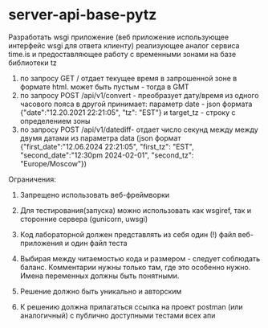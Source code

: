 # server-api-base-pytz

Разработать wsgi приложение (веб приложение использующее интерфейс wsgi для ответа клиенту) реализующее аналог сервиса time.is и предоставляющее работу с временными зонами на базе библиотеки tz
1) по запросу GET /<tz name> отдает текущее время в запрошенной зоне в формате html. <tz name> может быть пустым - тогда в GMT
2) по запросу POST /api/v1/convert - преобразует дату/время из одного часового пояса в другой
принимает: параметр date - json формата {"date":"12.20.2021 22:21:05", "tz": "EST"}  и target_tz - строку с определением зоны
3) по запросу POST /api/v1/datediff- отдает число секунд между между двумя датами из параметра data (json формат {"first_date":"12.06.2024 22:21:05", "first_tz": "EST", "second_date":"12:30pm 2024-02-01", "second_tz": "Europe/Moscow"})

Ограничения:

1) Запрещено использовать веб-фреймворки

2) Для тестирования(запуска) можно использовать как wsgiref, так и сторонние сервера (gunicorn, uwsgi)

3) Код лабораторной должен представлять из себя один (!) файл веб-приложения и один файл теста

4) Выбирая между читаемостью кода и размером - следует соблюдать баланс. Комментарии нужны только там, где это особенно нужно. Имена переменных должны быть понятными.

5) Решение должно быть уникально и авторским

6) К решению должна прилагаться ссылка на проект postman (или аналогичный) с публично доступными тестами всех апи
